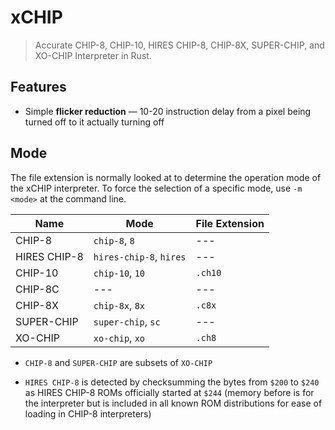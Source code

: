 # xCHIP
> Accurate CHIP-8, CHIP-10, HIRES CHIP-8, CHIP-8X, SUPER-CHIP, and XO-CHIP Interpreter in Rust.

## Features
 - Simple **flicker reduction** ­— 10-20 instruction delay from a pixel being turned off to it actually turning off

## Mode

The file extension is normally looked at to determine the operation mode of the xCHIP
interpreter. To force the selection of a specific mode, use `-m <mode>` at the command
line.

| Name         | Mode                    | File Extension  |
| ------------ | ----------------------- | --------------- |
| CHIP-8       | `chip-8`, `8`           | ---             |
| HIRES CHIP-8 | `hires-chip-8`, `hires` | ---             |
| CHIP-10      | `chip-10`, `10`         | `.ch10`         |
| CHIP-8C      | ---                     | ---             |
| CHIP-8X      | `chip-8x`, `8x`         | `.c8x`          |
| SUPER-CHIP   | `super-chip`, `sc`      | ---             |
| XO-CHIP      | `xo-chip`, `xo`         | `.ch8`          |

 - `CHIP-8` and `SUPER-CHIP` are subsets of `XO-CHIP`

 - `HIRES CHIP-8` is detected by checksumming the bytes from
   `$200` to `$240` as HIRES CHIP-8 ROMs officially started at `$244` (memory
   before is for the interpreter but is included in all known ROM
   distributions for ease of loading in CHIP-8 interpreters)
